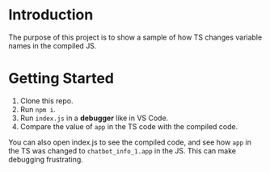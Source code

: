 # Introduction 

The purpose of this project is to show a sample of how TS changes variable names in the compiled JS.

# Getting Started

1. Clone this repo.
2. Run `npm i`.
3. Run `index.js` in a **debugger** like in VS Code.
4. Compare the value of `app` in the TS code with the compiled code.

You can also open index.js to see the compiled code, and see how `app` in the TS was changed to `chatbot_info_1.app` in the JS. This can make debugging frustrating.
